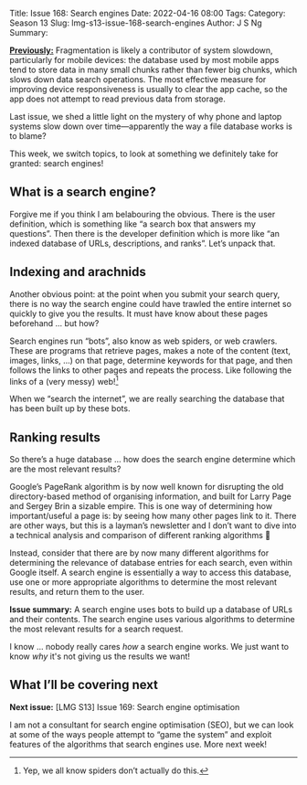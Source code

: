 Title: Issue 168: Search engines
Date: 2022-04-16 08:00
Tags: 
Category: Season 13
Slug: lmg-s13-issue-168-search-engines
Author: J S Ng
Summary: 

[**Previously:**](https://buttondown.email/laymansguide/archive/) Fragmentation is likely a contributor of system slowdown, particularly for mobile devices: the database used by most mobile apps tend to store data in many small chunks rather than fewer big chunks, which slows down data search operations. The most effective measure for improving device responsiveness is usually to clear the app cache, so the app does not attempt to read previous data from storage.

Last issue, we shed a little light on the mystery of why phone and laptop systems slow down over time—apparently the way a file database works is to blame?

This week, we switch topics, to look at something we definitely take for granted: search engines!

## What is a search engine?

Forgive me if you think I am belabouring the obvious. There is the user definition, which is something like “a search box that answers my questions”. Then there is the developer definition which is more like “an indexed database of URLs, descriptions, and ranks”. Let’s unpack that.

## Indexing and arachnids

Another obvious point: at the point when you submit your search query, there is no way the search engine could have trawled the entire internet so quickly to give you the results. It must have know about these pages beforehand ... but how?

Search engines run “bots”, also know as web spiders, or web crawlers. These are programs that retrieve pages, makes a note of the content (text, images, links, …) on that page, determine keywords for that page, and then follows the links to other pages and repeats the process. Like following the links of a (very messy) web![^1]

[^1]: Yep, we all know spiders don’t actually do this.

When we “search the internet”, we are really searching the database that has been built up by these bots.

## Ranking results

So there’s a huge database … how does the search engine determine which are the most relevant results?

Google’s PageRank algorithm is by now well known for disrupting the old directory-based method of organising information, and built for Larry Page and Sergey Brin a sizable empire. This is one way of determining how important/useful a page is: by seeing how many other pages link to it. There are other ways, but this is a layman’s newsletter and I don’t want to dive into a technical analysis and comparison of different ranking algorithms 😬

Instead, consider that there are by now many different algorithms for determining the relevance of database entries for each search, even within Google itself. A search engine is essentially a way to access this database, use one or more appropriate algorithms to determine the most relevant results, and return them to the user.

**Issue summary:** A search engine uses bots to build up a database of URLs and their contents. The search engine uses various algorithms to determine the most relevant results for a search request.

I know ... nobody really cares *how* a search engine works. We just want to know *why* it's not giving us the results we want!

## What I’ll be covering next

**Next issue:** [LMG S13] Issue 169: Search engine optimisation

I am not a consultant for search engine optimisation (SEO), but we can look at some of the ways people attempt to “game the system” and exploit features of the algorithms that search engines use. More next week!
